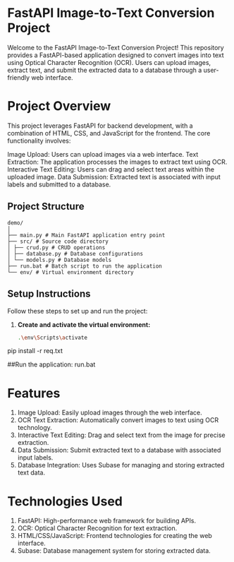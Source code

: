 # FastAPI Image-to-Text Conversion Project

Welcome to the FastAPI Image-to-Text Conversion Project! This repository provides a FastAPI-based application designed to convert images into text using Optical Character Recognition (OCR). Users can upload images, extract text, and submit the extracted data to a database through a user-friendly web interface.

# Project Overview

This project leverages FastAPI for backend development, with a combination of HTML, CSS, and JavaScript for the frontend. The core functionality involves:

Image Upload: Users can upload images via a web interface.
Text Extraction: The application processes the images to extract text using OCR.
Interactive Text Editing: Users can drag and select text areas within the uploaded image.
Data Submission: Extracted text is associated with input labels and submitted to a database.


## Project Structure
```
demo/
│
├── main.py # Main FastAPI application entry point
├── src/ # Source code directory
│ ├── crud.py # CRUD operations
│ ├── database.py # Database configurations
│ └── models.py # Database models
├── run.bat # Batch script to run the application
└── env/ # Virtual environment directory
```

## Setup Instructions

Follow these steps to set up and run the project:

1. **Create and activate the virtual environment:**

   ```sh
   .\env\Scripts\activate

pip install -r req.txt


##Run the application:
run.bat


# Features
   1. Image Upload: Easily upload images through the web interface.
   2. OCR Text Extraction: Automatically convert images to text using OCR technology.
   3. Interactive Text Editing: Drag and select text from the image for precise extraction.
   4. Data Submission: Submit extracted text to a database with associated input labels.
   5. Database Integration: Uses Subase for managing and storing extracted text data.

# Technologies Used
   1. FastAPI: High-performance web framework for building APIs.
   2. OCR: Optical Character Recognition for text extraction.
   3. HTML/CSS/JavaScript: Frontend technologies for creating the web interface.
   4. Subase: Database management system for storing extracted data.

